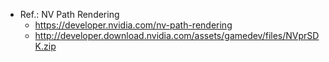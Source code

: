 *   Ref.: NV Path Rendering
    *   https://developer.nvidia.com/nv-path-rendering
    *   http://developer.download.nvidia.com/assets/gamedev/files/NVprSDK.zip
